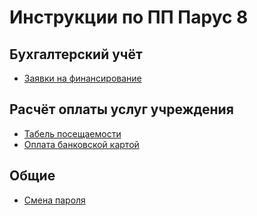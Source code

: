 # Инструкции по ПП Парус 8

## Бухгалтерский учёт

* [Заявки на финансирование](docs/zayavki_na_finansirovanie.md)

## Расчёт оплаты услуг учреждения

* [Табель посещаемости](docs/tabel_poseschaemosti.md)
* [Оплата банковской картой](docs/oplata_bankovskoy_kartoy.md)

## Общие

* [Смена пароля](docs/smena_parolia.md)